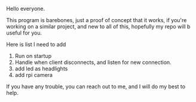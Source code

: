 Hello everyone.

This program is barebones, just a proof of concept that it works, if you're working on a similar project, and new to all of this, hopefully my
repo will b useful for you.


Here is list I need to add
1. Run on startup
2. Handle when client disconnects, and listen for new connection.
3. add led as headlights
4. add rpi camera


If you have any trouble, you can reach out to me, and I will do my best to help.
